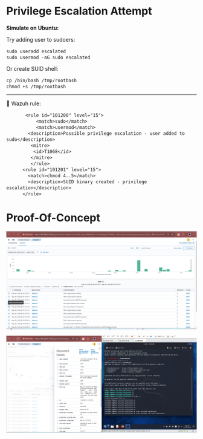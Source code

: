 # Privilege Escalation Attempt

**Simulate on Ubuntu:**

Try adding user to sudoers:

    sudo useradd escalated
    sudo usermod -aG sudo escalated

Or create SUID shell:

    cp /bin/bash /tmp/rootbash
    chmod +s /tmp/rootbash
________________________________________
🧠 Wazuh rule:

           <rule id="101200" level="15">
               <match>sudo</match>
               <match>usermod</match>
            <description>Possible privilege escalation - user added to sudo</description>
             <mitre>
              <id>T1068</id>
             </mitre>
             </rule>
          <rule id="101201" level="15">
            <match>chmod 4..5</match>
            <description>SUID binary created - privilege escalation</description>
          </rule>


# Proof-Of-Concept 

![Privilege-Attempt](https://github.com/Gagancybersec01/SIEM-Internship-Phase-1/blob/f5949414426e887067df2096ad775bb0c501b199/Screenshots/Privilege-Account1.png)

![Privilege-Attempt](https://github.com/Gagancybersec01/SIEM-Internship-Phase-1/blob/f5949414426e887067df2096ad775bb0c501b199/Screenshots/Privilege-Account-user.png)





